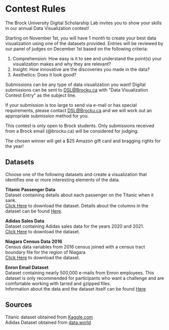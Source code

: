 
# Contest Rules

The Brock University Digital Scholarship Lab invites you to show your skills in our annual Data Visualization contest!

Starting on November 1st, you will have 1 month to create your best data visualization using one of the datasets provided.  Entries will be reviewed by our panel of judges on December 1st based on the following criteria:

 1.  Comprehension: How easy is it to see and understand the point(s) your visualization makes and why they are relevant?
 2.  Insight: How innovative are the discoveries you made in the data?  
 3.  Aesthetics: Does it look good?
 
Submissions can be any type of data visualization you want!  Digital submissions can be sent to [DSL@Brocku.ca](mailto:dsl@brocku.ca) with "Data Visualization Contest Entry" as the subject line.  

If your submission is too large to send via e-mail or has special requirements, please contact [DSL@Brocku.ca](mailto:dsl@brocku.ca) and we will work out an appropriate submission method for you.

This contest is only open to Brock students.  Only submissions received from a Brock email (@brocku.ca) will be considered for judging.

The chosen winner will get a $25 Amazon gift card and bragging rights for the year!

## Datasets
Choose one of the following datasets and create a visualization that identifies one or more interesting elements of the data.   

**Titanic Passenger Data**  
Dataset containing details about each passenger on the Titanic when it sank.  
[Click Here](https://BrockDSL.github.io/Data-Viz-Contest/TitanicPassengerData-Kaggle.csv) to download the dataset.  Details about the columns in the dataset can be found [Here](https://github.com/BrockDSL/Data-Viz-Contest/blob/main/TitanicColumnDetails.png).

**Adidas Sales Data**  
Dataset containing Adidas sales data for the years 2020 and 2021.  
[Click Here](https://BrockDSL.github.io/Data-Viz-Contest/Adidas%20US%20Sales%20Datasets.csv) to download the dataset.
  
**Niagara Census Data 2016**  
Census data variables from 2016 census joined with a census tract boundary file for the region of Niagara  
[Click Here](https://github.com/BrockDSL/Data-Viz-Contest/raw/main/NiagaraCensusDataViz.zip) to download the dataset.  
  
**Enron Email Dataset**  
Dataset containing nearly 500,000 e-mails from Enron employees.  This dataset is only recommended for participants who want a challenge and are comfortable working with tarred and gzipped files.  
Information about the data and the dataset itself can be found [Here](https://www.cs.cmu.edu/~./enron/)


## Sources
Titanic dataset obtained from [Kaggle.com](Kaggle.com)  
Adidas Dataset obtained from [data.world](data.world)  
